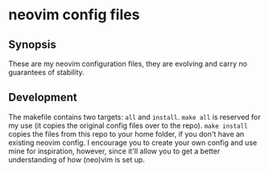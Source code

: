 # neovim config files

## Synopsis

These are my neovim configuration files, they are evolving and carry no
guarantees of stability.

## Development

The makefile contains two targets: `all` and `install`. `make all` is reserved
for my use (it copies the original config files over to the repo). `make
install` copies the files from this repo to your home folder, if you don't have
an existing neovim config. I encourage you to create your own config and use
mine for inspiration, however, since it'll allow you to get a better
understanding of how (neo)vim is set up.
